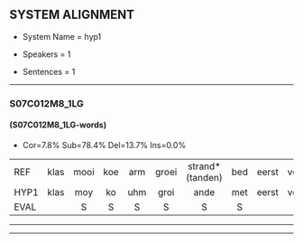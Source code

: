 
## SYSTEM ALIGNMENT

- System Name = hyp1

- Speakers = 1

- Sentences = 1

---

### S07C012M8_1LG

#### (S07C012M8_1LG-words)

- Cor=7.8%	Sub=78.4%	Del=13.7%	Ins=0.0%

|  |  |  |  |  |  |  |  |  |  |  |  |  |  |  |  |  |  |  |  |  |  |  |  |  |  |  |  |  |  |  |  |  |  |  |  |  |  |  |  |  |  |  |  |  |  |  |  |  |  |  |  |
|:--- |:---:|:---:|:---:|:---:|:---:|:---:|:---:|:---:|:---:|:---:|:---:|:---:|:---:|:---:|:---:|:---:|:---:|:---:|:---:|:---:|:---:|:---:|:---:|:---:|:---:|:---:|:---:|:---:|:---:|:---:|:---:|:---:|:---:|:---:|:---:|:---:|:---:|:---:|:---:|:---:|:---:|:---:|:---:|:---:|:---:|:---:|:---:|:---:|:---:|:---:|:---:|
| REF | klas | mooi | koe | arm | groei | strand*(tanden) | bed | eerst | voor | draai | sjaal | * | herfst | duur | straat | leeuw | clown | clown | hoek | krant | * | * | * | * | krant | hout | vriend*(vrienden) | gauw | *x | gauw | chips*(gips) | groen | feest | reis | jas | huis | paard | vijf | *(wrijf) | muts | nieuw | kind | bang | oog | zacht | schoen | plas | neus | knoop | knoop | plank |
| HYP1 | klas | moy | ko | uhm | groi | ande | met | eerst | voor |  |  |  |  |  |  | trai | ssa | a | ust | de | gaat | eow | kloven | hook | kant | gout | vrienden | wa | ni | vauw | shigip | goen | feest |  | rees | gas | hus | art | v | vif | muste | neo | kinderen | um | ko | zag | schoon | pas | ves | kloop | poil |
| EVAL |  | S | S | S | S | S | S |  |  | D | D | D | D | D | D | S | S | S | S | S | S | S | S | S | S | S | S | S | S | S | S | S |  | D | S | S | S | S | S | S | S | S | S | S | S | S | S | S | S | S | S |
---

---

